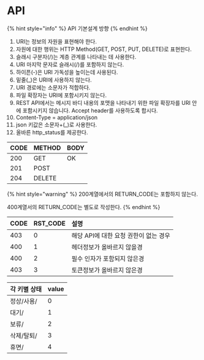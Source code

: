 # API

{% hint style="info" %}
 API 기본설계 방향 
{% endhint %}

1. URI는 정보의 자원을 표현해야 한다.
2. 자원에 대한 행위는 HTTP Method\(GET, POST, PUT, DELETE\)로 표현한다.
3. 슬래시 구분자\(/\)는 계층 관계를 나타내는 데 사용한다.
4. URI 마지막 문자로 슬래시\(/\)를 포함하지 않는다.
5. 하이픈\(-\)은 URI 가독성을 높이는데 사용된다.
6. 밑줄\(\_\)은 URI에 사용하지 않는다.
7. URI 경로에는 소문자가 적합하다.
8. 파일 확장자는 URI에 포함시키지 않는다.
9. REST API에서는 메시지 바디 내용의 포맷을 나타내기 위한 파일 확장자를 URI 안에 포함시키지 않습니다. Accept header를 사용하도록 합시다.
10. Content-Type = application/json
11. json 키값은 소문자+\(\_\)로 사용한다.
12. 올바른 http\_status를 제공한다.

| CODE | METHOD | BODY |
| :--- | :--- | :--- |
| 200 | GET | OK |
| 201 | POST |  |
| 204 | DELETE |  |

{% hint style="warning" %}
200계열에서의 RETURN\_CODE는 포함하지 않는다.

400계열서의 RETURN\_CODE는 별도로 작성한다.
{% endhint %}

| CODE | RST\_CODE | 설명  |
| :--- | :--- | :--- |
| 403 | 0 | 해당 API에 대한 요청 권한이 없는 경우 |
| 400 | 1 | 헤더정보가 올바르지 않을경 |
| 400 | 2 | 필수 인자가 포함되지 않은경 |
| 403 | 3 | 토큰정보가 올바르지 않은경 |

| 각 키별 상태 | value |
| :--- | :--- |
| 정상/사용/ | 0 |
| 대기/ | 1 |
| 보류/ | 2 |
| 삭제/탈퇴/ | 3 |
| 휴면/ | 4 |



